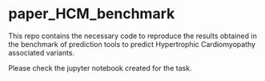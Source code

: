 # paper_HCM_benchmark
This repo contains the necessary code to reproduce the results obtained in the benchmark of prediction tools to predict Hypertrophic Cardiomyopathy associated variants.

Please check the jupyter notebook created for the task.
